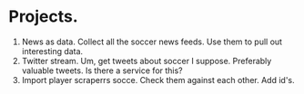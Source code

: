 
# Projects.

1. News as data. Collect all the soccer news feeds. Use them to pull out interesting data.
2. Twitter stream. Um, get tweets about soccer I suppose. Preferably valuable tweets. Is there a service for this?
3. Import player scraperrs socce. Check them against each other. Add id's.